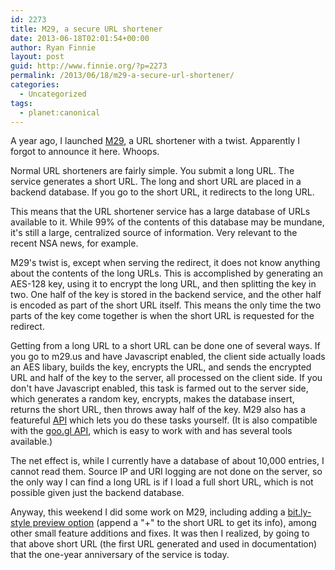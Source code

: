 ```yaml
---
id: 2273
title: M29, a secure URL shortener
date: 2013-06-18T02:01:54+00:00
author: Ryan Finnie
layout: post
guid: http://www.finnie.org/?p=2273
permalink: /2013/06/18/m29-a-secure-url-shortener/
categories:
  - Uncategorized
tags:
  - planet:canonical
---
```

A year ago, I launched [M29](http://m29.us/), a URL shortener with a twist. Apparently I forgot to announce it here. Whoops.

Normal URL shorteners are fairly simple. You submit a long URL. The service generates a short URL. The long and short URL are placed in a backend database. If you go to the short URL, it redirects to the long URL.

This means that the URL shortener service has a large database of URLs available to it. While 99% of the contents of this database may be mundane, it's still a large, centralized source of information. Very relevant to the recent NSA news, for example.

M29's twist is, except when serving the redirect, it does not know anything about the contents of the long URLs. This is accomplished by generating an AES-128 key, using it to encrypt the long URL, and then splitting the key in two. One half of the key is stored in the backend service, and the other half is encoded as part of the short URL itself. This means the only time the two parts of the key come together is when the short URL is requested for the redirect.

Getting from a long URL to a short URL can be done one of several ways. If you go to m29.us and have Javascript enabled, the client side actually loads an AES libary, builds the key, encrypts the URL, and sends the encrypted URL and half of the key to the server, all processed on the client side. If you don't have Javascript enabled, this task is farmed out to the server side, which generates a random key, encrypts, makes the database insert, returns the short URL, then throws away half of the key. M29 also has a featureful [API](http://m29.us/api/) which lets you do these tasks yourself. (It is also compatible with the [goo.gl API](https://developers.google.com/url-shortener/), which is easy to work with and has several tools available.)

The net effect is, while I currently have a database of about 10,000 entries, I cannot read them. Source IP and URI logging are not done on the server, so the only way I can find a long URL is if I load a full short URL, which is not possible given just the backend database.

Anyway, this weekend I did some work on M29, including adding a [bit.ly-style preview option](http://m29.us/AQ/UN3yIzB_FrI+) (append a "+" to the short URL to get its info), among other small feature additions and fixes. It was then I realized, by going to that above short URL (the first URL generated and used in documentation) that the one-year anniversary of the service is today.